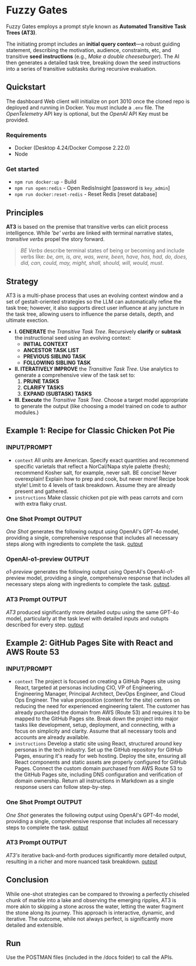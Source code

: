 # Fuzzy Gates
Fuzzy Gates employs a prompt style known as **Automated Transitive Task Trees (AT3)**.

The initiating prompt includes an **initial query context**—a robust guiding statement, describing the motivation, audience, constraints, etc, and transitive **seed instructions** (e.g., *Make a double cheeseburger*). The AI then generates a detailed task tree, breaking down the seed instructions into a series of transitive subtasks during recursive evaluation.

## Quickstart
The dashboard Web client will initialize on port 3010 once the cloned repo is deployed and running in Docker. You must include a `.env` file. The *OpenTelemetry* API key is optional, but the *OpenAI* API Key must be provided.

### Requirements
- Docker (Desktop 4.24/Docker Compose 2.22.0)
- Node

### Get started
- `npm run docker:up` - Build
- `npm run open:redis` - Open RedisInsight [password is `key_admin`]
- `npm run docker:reset-redis` - Reset Redis [reset database]

## Principles

**AT3** is based on the premise that transitive verbs can elicit process intelligence. While *'be' verbs* are linked with terminal narrative states, *transitive verbs* propel the story forward.

>*BE Verbs* describe terminal states of being or becoming and include verbs like: *be, am, is, are, was, were, been, have, has, had, do, does, did, can, could, may, might, shall, should, will, would, must*.

## Strategy
AT3 is a multi-phase process that uses an evolving context window and a set of gestalt-oriented strategies so the LLM can automatically refine the task tree; however, it also supports direct user influence at any juncture in the task tree, allowing users to influence the parse details, depth, and ultimate exection.

- **I. GENERATE** the *Transitive Task Tree*. Recursively **clarify** or **subtask** the instructional seed using an evolving context:
  - **INITIAL CONTEXT**
  - **ANCESTOR TASK LIST**
  - **PREVIOUS SIBLING TASK**
  - **FOLLOWING SIBLING TASK**
- **II. ITERATIVELY IMPROVE** the *Transitive Task Tree*. Use analytics to generate a comprehensive view of the task set to:
  1. **PRUNE TASKS**
  2. **CLARIFY TASKS**
  3. **EXPAND (SUBTASK) TASKS**
- **III. Execute** the *Transitive Task Tree*. Choose a target model appropriate to generate the output (like choosing a model trained on code to author modules.)

## Example 1: Recipe for Classic Chicken Pot Pie

### INPUT/PROMPT
- `context` All units are American. Specify exact quantities and recommend specific varietals that reflect a NorCal/Napa style palette (fresh); recommend Kosher salt, for example, never salt. BE concise! Never overexplain! Explain how to prep and cook, but never more! Recipe book style! Limit to 4 levels of task breakdown. Assume they are already present and gathered.
- `instructions` Make classic chicken pot pie with peas carrots and corn with extra flaky crust.

### One Shot Prompt OUTPUT
*One Shot* generates the following output using OpenAI's GPT-4o model, providing a single, comprehensive response that includes all necessary steps along with ingredients to complete the task. [output](./docs/examples/readme_recipe_oneshot.md)

### OpenAI-o1-preview OUTPUT
*o1-preview* generates the following output using OpenAI's OpenAI-o1-preview model, providing a single, comprehensive response that includes all necessary steps along with ingredients to complete the task. [output](./docs/examples/readme_recipe_gpto1.md).

### AT3 Prompt OUTPUT
*AT3* produced significantly more detailed outpu using the same GPT-4o model, particularly at the task level with detailed inputs and outupts described for every step. [output](./docs/examples/readme_recipe_at3.md)

## Example 2: GitHub Pages Site with React and AWS Route 53

### INPUT/PROMPT
- `context` The project is focused on creating a GitHub Pages site using React, targeted at personas including CIO, VP of Engineering, Engineering Manager, Principal Architect, DevOps Engineer, and Cloud Ops Engineer. The value proposition (content for the site) centers on reducing the need for experienced engineering talent. The customer has already purchased the domain from AWS (Route 53) and requires it to be mapped to the GitHub Pages site. Break down the project into major tasks like development, setup, deployment, and connecting, with a focus on simplicity and clarity. Assume that all necessary tools and accounts are already available.
- `instructions` Develop a static site using React, structured around key personas in the tech industry. Set up the GitHub repository for GitHub Pages, ensuring it's ready for web hosting. Deploy the site, ensuring all React components and static assets are properly configured for GitHub Pages. Connect the custom domain purchased from AWS Route 53 to the GitHub Pages site, including DNS configuration and verification of domain ownership. Return all instructions in Markdown as a single response users can follow step-by-step.

### One Shot Prompt OUTPUT
*One Shot* generates the following output using OpenAI's GPT-4o model, providing a single, comprehensive response that includes all necessary steps to complete the task. [output](./docs/examples/readme_ghpages_oneshot.md)

### AT3 Prompt OUTPUT
*AT3's* iterative back-and-forth produces significantly more detailed output, resulting in a richer and more nuanced task breakdown. [output](./docs/examples/readme_ghpages_at3.md)

## Conclusion

While one-shot strategies can be compared to throwing a perfectly chiseled chunk of marble into a lake and observing the emerging ripples, AT3 is more akin to skipping a stone across the water, letting the water fragment the stone along its journey. This approach is interactive, dynamic, and iterative. The outcome, while not always perfect, is significantly more detailed and extensible.

## Run

Use the POSTMAN files (included in the /docs folder) to call the APIs.
